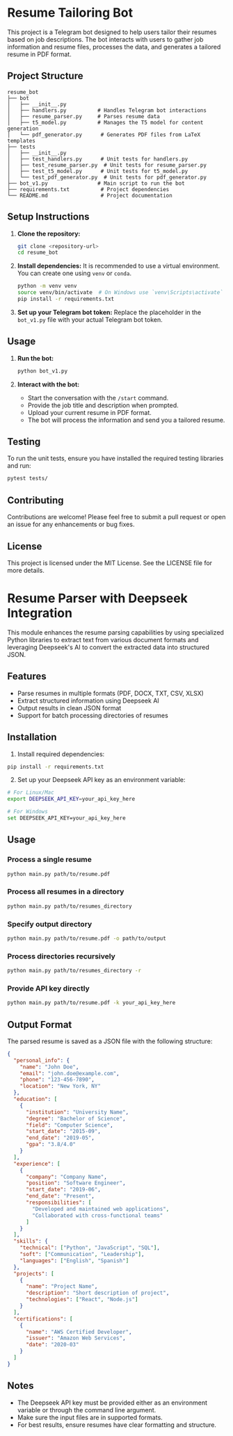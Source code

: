 # Resume Tailoring Bot

This project is a Telegram bot designed to help users tailor their resumes based on job descriptions. The bot interacts with users to gather job information and resume files, processes the data, and generates a tailored resume in PDF format.

## Project Structure

```
resume_bot
├── bot
│   ├── __init__.py
│   ├── handlers.py          # Handles Telegram bot interactions
│   ├── resume_parser.py     # Parses resume data
│   ├── t5_model.py          # Manages the T5 model for content generation
│   └── pdf_generator.py      # Generates PDF files from LaTeX templates
├── tests
│   ├── __init__.py
│   ├── test_handlers.py      # Unit tests for handlers.py
│   ├── test_resume_parser.py  # Unit tests for resume_parser.py
│   ├── test_t5_model.py      # Unit tests for t5_model.py
│   └── test_pdf_generator.py  # Unit tests for pdf_generator.py
├── bot_v1.py                # Main script to run the bot
├── requirements.txt          # Project dependencies
└── README.md                 # Project documentation
```

## Setup Instructions

1. **Clone the repository:**
   ```bash
   git clone <repository-url>
   cd resume_bot
   ```

2. **Install dependencies:**
   It is recommended to use a virtual environment. You can create one using `venv` or `conda`.
   ```bash
   python -m venv venv
   source venv/bin/activate  # On Windows use `venv\Scripts\activate`
   pip install -r requirements.txt
   ```

3. **Set up your Telegram bot token:**
   Replace the placeholder in the `bot_v1.py` file with your actual Telegram bot token.

## Usage

1. **Run the bot:**
   ```bash
   python bot_v1.py
   ```

2. **Interact with the bot:**
   - Start the conversation with the `/start` command.
   - Provide the job title and description when prompted.
   - Upload your current resume in PDF format.
   - The bot will process the information and send you a tailored resume.

## Testing

To run the unit tests, ensure you have installed the required testing libraries and run:
```bash
pytest tests/
```

## Contributing

Contributions are welcome! Please feel free to submit a pull request or open an issue for any enhancements or bug fixes.

## License

This project is licensed under the MIT License. See the LICENSE file for more details.

# Resume Parser with Deepseek Integration

This module enhances the resume parsing capabilities by using specialized Python libraries to extract text from various document formats and leveraging Deepseek's AI to convert the extracted data into structured JSON.

## Features

- Parse resumes in multiple formats (PDF, DOCX, TXT, CSV, XLSX)
- Extract structured information using Deepseek AI
- Output results in clean JSON format
- Support for batch processing directories of resumes

## Installation

1. Install required dependencies:

```bash
pip install -r requirements.txt
```

2. Set up your Deepseek API key as an environment variable:

```bash
# For Linux/Mac
export DEEPSEEK_API_KEY=your_api_key_here

# For Windows
set DEEPSEEK_API_KEY=your_api_key_here
```

## Usage

### Process a single resume

```bash
python main.py path/to/resume.pdf
```

### Process all resumes in a directory

```bash
python main.py path/to/resumes_directory
```

### Specify output directory

```bash
python main.py path/to/resume.pdf -o path/to/output
```

### Process directories recursively

```bash
python main.py path/to/resumes_directory -r
```

### Provide API key directly

```bash
python main.py path/to/resume.pdf -k your_api_key_here
```

## Output Format

The parsed resume is saved as a JSON file with the following structure:

```json
{
  "personal_info": {
    "name": "John Doe",
    "email": "john.doe@example.com",
    "phone": "123-456-7890",
    "location": "New York, NY"
  },
  "education": [
    {
      "institution": "University Name",
      "degree": "Bachelor of Science",
      "field": "Computer Science",
      "start_date": "2015-09",
      "end_date": "2019-05",
      "gpa": "3.8/4.0"
    }
  ],
  "experience": [
    {
      "company": "Company Name",
      "position": "Software Engineer",
      "start_date": "2019-06",
      "end_date": "Present",
      "responsibilities": [
        "Developed and maintained web applications",
        "Collaborated with cross-functional teams"
      ]
    }
  ],
  "skills": {
    "technical": ["Python", "JavaScript", "SQL"],
    "soft": ["Communication", "Leadership"],
    "languages": ["English", "Spanish"]
  },
  "projects": [
    {
      "name": "Project Name",
      "description": "Short description of project",
      "technologies": ["React", "Node.js"]
    }
  ],
  "certifications": [
    {
      "name": "AWS Certified Developer",
      "issuer": "Amazon Web Services",
      "date": "2020-03"
    }
  ]
}
```

## Notes

- The Deepseek API key must be provided either as an environment variable or through the command line argument.
- Make sure the input files are in supported formats.
- For best results, ensure resumes have clear formatting and structure.